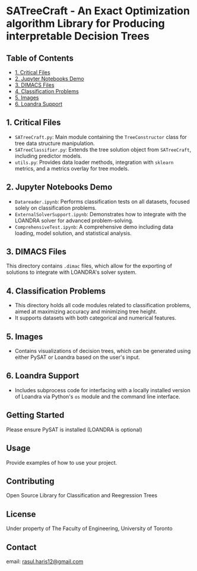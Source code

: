 # SATreeCraft - An Exact Optimization algorithm Library for Producing interpretable Decision Trees

## Table of Contents
- [1. Critical Files](#1-critical-files)
- [2. Jupyter Notebooks Demo](#2-jupyter-notebooks-demo)
- [3. DIMACS Files](#3-dimacs-files)
- [4. Classification Problems](#4-classification-problems)
- [5. Images](#5-images)
- [6. Loandra Support](#6-loandra-support)

## 1. Critical Files
- `SATreeCraft.py`: Main module containing the `TreeConstructor` class for tree data structure manipulation.
- `SATreeClassifier.py`: Extends the tree solution object from `SATreeCraft`, including predictor models.
- `utils.py`: Provides data loader methods, integration with `sklearn` metrics, and a metrics overlay for tree models.

## 2. Jupyter Notebooks Demo
- `Datareader.ipynb`: Performs classification tests on all datasets, focused solely on classification problems.
- `ExternalSolverSupport.ipynb`: Demonstrates how to integrate with the LOANDRA solver for advanced problem-solving.
- `ComprehensiveTest.ipynb`: A comprehensive demo including data loading, model solution, and statistical analysis.

## 3. DIMACS Files
This directory contains `.dimac` files, which allow for the exporting of solutions to integrate with LOANDRA's solver system.

## 4. Classification Problems
- This directory holds all code modules related to classification problems, aimed at maximizing accuracy and minimizing tree height.
- It supports datasets with both categorical and numerical features.

## 5. Images
- Contains visualizations of decision trees, which can be generated using either PySAT or Loandra based on the user's input.

## 6. Loandra Support
- Includes subprocess code for interfacing with a locally installed version of Loandra via Python's `os` module and the command line interface.

## Getting Started
Please ensure PySAT is installed (LOANDRA is optional)

## Usage
Provide examples of how to use your project.

## Contributing
Open Source Library for Classification and Reegression Trees

## License
Under property of The Faculty of Engineering, University of Toronto

## Contact
email: rasul.haris12@gmail.com

